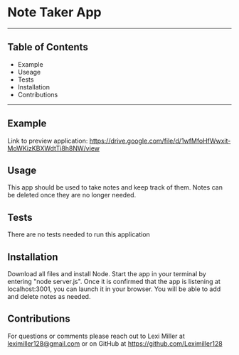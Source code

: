 # Note Taker App

---

## Table of Contents

- Example
- Useage
- Tests
- Installation
- Contributions

---

## Example

Link to preview application: https://drive.google.com/file/d/1wfMfoHfWwxit-MoWKizKBXWdtTi8h8NW/view

## Usage

This app should be used to take notes and keep track of them. Notes can be deleted once they are no longer needed.

## Tests

There are no tests needed to run this application

## Installation

Download all files and install Node. Start the app in your terminal by entering "node server.js". Once it is confirmed that the app is listening at localhost:3001, you can launch it in your browser. You will be able to add and delete notes as needed.

## Contributions

For questions or comments please reach out to Lexi Miller at leximiller128@gmail.com or on GitHub at https://github.com/Leximiller128
